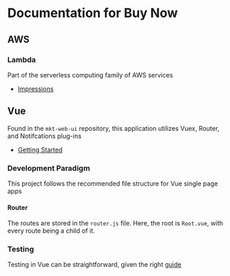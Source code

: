 # Documentation for Buy Now

## AWS

### Lambda

Part of the serverless computing family of AWS services

- [Impressions](https://github.com/caldwell619/work-tutorials/blob/master/aws/lambda/thoughts.md)

## Vue

Found in the `mkt-web-ui` repository, this application utilizes Vuex, Router, and Notifcations plug-ins

- [Getting Started](https://github.com/caldwell619/work-tutorials/blob/master/vue/getting-started.md)

### Development Paradigm

This project follows the recommended file structure for Vue single page apps

#### Router

The routes are stored in the `router.js` file. Here, the root is `Root.vue`, with every route being a child of it.

### Testing

Testing in Vue can be straightforward, given the right [guide](https://github.com/caldwell619/work-tutorials/blob/master/vue/vue-test.md)
